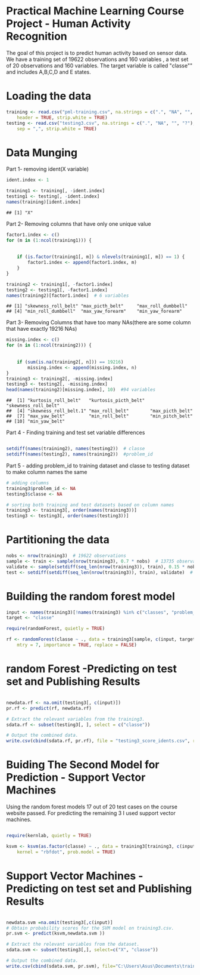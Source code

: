 Practical Machine Learning Course Project - Human Activity Recognition
===
The goal of this project is to predict human activity based on sensor data. We have a training set of 19622 observations and 160 variables , a test set of 20 observations and 160 variables. The target variable is called "classe"" and includes A,B,C,D and E states.


Loading the data
===

```r
training <- read.csv("pml-training.csv", na.strings = c(".", "NA", "", "?"), 
    header = TRUE, strip.white = TRUE)
testing <- read.csv("testing3.csv", na.strings = c(".", "NA", "", "?"), header = TRUE, 
    sep = ",", strip.white = TRUE)
```


Data Munging
===



Part 1- removing ident(X variable)


```r
ident.index <- 1

training1 <- training[, -ident.index]
testing1 <- testing[, -ident.index]
names(training)[ident.index]
```

```
## [1] "X"
```




Part 2- Removing columns that have only one unique value


```r
factor1.index <- c()
for (m in (1:ncol(training1))) {
    
    
    if (is.factor(training1[, m]) & nlevels(training1[, m]) == 1) {
        factor1.index <- append(factor1.index, m)
    }
}

training2 <- training1[, -factor1.index]
testing2 <- testing1[, -factor1.index]
names(training2)[factor1.index]  # 6 variables
```

```
## [1] "skewness_roll_belt" "max_picth_belt"     "max_roll_dumbbell" 
## [4] "min_roll_dumbbell"  "max_yaw_forearm"    "min_yaw_forearm"
```




Part 3- Removing Columns that have too many NAs(there are some column that have exactly 19216 NAs)


```r
missing.index <- c()
for (n in (1:ncol(training2))) {
    
    
    if (sum(is.na(training2[, n])) == 19216) 
        missing.index <- append(missing.index, n)
}
training3 <- training2[, -missing.index]
testing3 <- testing2[, -missing.index]
head(names(training2)[missing.index], 10)  #94 variables
```

```
##  [1] "kurtosis_roll_belt"   "kurtosis_picth_belt"  "skewness_roll_belt"  
##  [4] "skewness_roll_belt.1" "max_roll_belt"        "max_picth_belt"      
##  [7] "max_yaw_belt"         "min_roll_belt"        "min_pitch_belt"      
## [10] "min_yaw_belt"
```




Part 4 - Finding training and test set variable differences


```r

setdiff(names(training2), names(testing2))  # classe
setdiff(names(testing2), names(training2))  #problem_id

```




Part 5 - adding problem_id to training dataset and classe to testing dataset to make column names the same


```r
# adding columns
training3$problem_id <- NA
testing3$classe <- NA

# sorting both training and test datasets based on column names
training3 <- training3[, order(names(training3))]
testing3 <- testing3[, order(names(testing3))]
```




Partitioning the data
===

```r
nobs <- nrow(training3)  # 19622 observations 
sample <- train <- sample(nrow(training3), 0.7 * nobs)  # 13735 observations
validate <- sample(setdiff(seq_len(nrow(training3)), train), 0.15 * nobs)  # 2943 observations
test <- setdiff(setdiff(seq_len(nrow(training3)), train), validate)  # 2944 observations
```




Building the random forest model
===

```r
input <- names(training3)[!names(training3) %in% c("classes", "problem_id")]
target <- "classe"

require(randomForest, quietly = TRUE)

rf <- randomForest(classe ~ ., data = training3[sample, c(input, target)], ntree = 500, 
    mtry = 7, importance = TRUE, replace = FALSE)
```




random Forest -Predicting on test set and Publishing Results
===

```r

newdata.rf <- na.omit(testing3[, c(input)])
pr.rf <- predict(rf, newdata.rf)

# Extract the relevant variables from the training3.
sdata.rf <- subset(testing3[, ], select = c("classe"))

# Output the combined data.
write.csv(cbind(sdata.rf, pr.rf), file = "testing3_score_idents.csv", row.names = FALSE)

```




Buiding The Second Model for Prediction - Support Vector Machines
===
Using the random forest models 17 out of 20 test cases on the course website passed. For predicting the remaining 3 I used support vector machines.


```r

require(kernlab, quietly = TRUE)

ksvm <- ksvm(as.factor(classe) ~ ., data = training3[training3, c(input, target)], 
    kernel = "rbfdot", prob.model = TRUE)
```




Support Vector Machines -Predicting on test set and Publishing Results
===

```r

newdata.svm =na.omit(testing3[,c(input)]
# Obtain probability scores for the SVM model on training3.csv.
pr.svm <- predict(ksvm,newdata.svm ))

# Extract the relevant variables from the dataset.
sdata.svm <- subset(testing3[,], select=c("X", "classe"))

# Output the combined data.
write.csv(cbind(sdata.svm, pr.svm), file="C:\Users\Asus\Documents\training3_score_svm.csv", row.names=FALSE)

```




